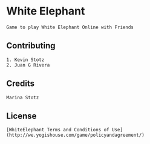 # White Elephant
```
Game to play White Elephant Online with Friends

```

## Contributing
```
1. Kevin Stotz
2. Juan G Rivera
```

## Credits
```
Marina Stotz
```

## License
```
[WhiteElephant Terms and Conditions of Use](http://we.yogishouse.com/game/policyandagreement/)
```
